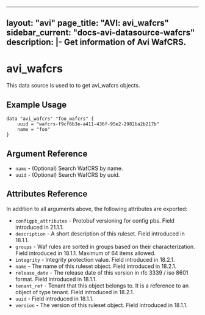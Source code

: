 <!--
    Copyright 2021 VMware, Inc.
    SPDX-License-Identifier: Mozilla Public License 2.0
-->
---
layout: "avi"
page_title: "AVI: avi_wafcrs"
sidebar_current: "docs-avi-datasource-wafcrs"
description: |-
  Get information of Avi WafCRS.
---

# avi_wafcrs

This data source is used to to get avi_wafcrs objects.

## Example Usage

```hcl
data "avi_wafcrs" "foo_wafcrs" {
    uuid = "wafcrs-f9cf6b3e-a411-436f-95e2-2982ba2b217b"
    name = "foo"
}
```

## Argument Reference

* `name` - (Optional) Search WafCRS by name.
* `uuid` - (Optional) Search WafCRS by uuid.

## Attributes Reference

In addition to all arguments above, the following attributes are exported:

* `configpb_attributes` - Protobuf versioning for config pbs. Field introduced in 21.1.1.
* `description` - A short description of this ruleset. Field introduced in 18.1.1.
* `groups` - Waf rules are sorted in groups based on their characterization. Field introduced in 18.1.1. Maximum of 64 items allowed.
* `integrity` - Integrity protection value. Field introduced in 18.2.1.
* `name` - The name of this ruleset object. Field introduced in 18.2.1.
* `release_date` - The release date of this version in rfc 3339 / iso 8601 format. Field introduced in 18.1.1.
* `tenant_ref` - Tenant that this object belongs to. It is a reference to an object of type tenant. Field introduced in 18.2.1.
* `uuid` - Field introduced in 18.1.1.
* `version` - The version of this ruleset object. Field introduced in 18.1.1.

